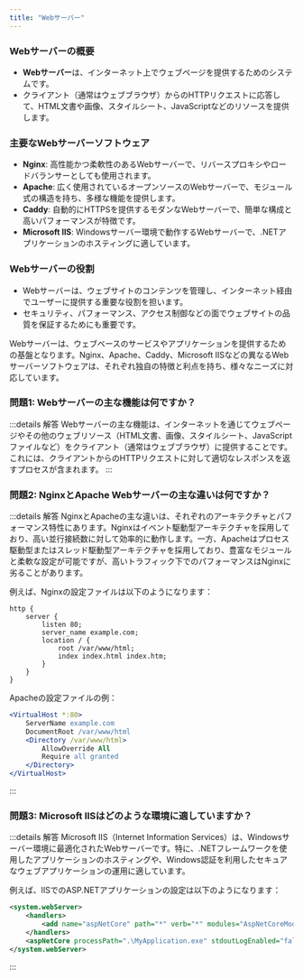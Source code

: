 ```yaml
---
title: "Webサーバー"
---
```

### Webサーバーの概要

- **Webサーバー**は、インターネット上でウェブページを提供するためのシステムです。
- クライアント（通常はウェブブラウザ）からのHTTPリクエストに応答して、HTML文書や画像、スタイルシート、JavaScriptなどのリソースを提供します。

### 主要なWebサーバーソフトウェア

- **Nginx**: 高性能かつ柔軟性のあるWebサーバーで、リバースプロキシやロードバランサーとしても使用されます。
- **Apache**: 広く使用されているオープンソースのWebサーバーで、モジュール式の構造を持ち、多様な機能を提供します。
- **Caddy**: 自動的にHTTPSを提供するモダンなWebサーバーで、簡単な構成と高いパフォーマンスが特徴です。
- **Microsoft IIS**: Windowsサーバー環境で動作するWebサーバーで、.NETアプリケーションのホスティングに適しています。

### Webサーバーの役割

- Webサーバーは、ウェブサイトのコンテンツを管理し、インターネット経由でユーザーに提供する重要な役割を担います。
- セキュリティ、パフォーマンス、アクセス制御などの面でウェブサイトの品質を保証するためにも重要です。

Webサーバーは、ウェブベースのサービスやアプリケーションを提供するための基盤となります。Nginx、Apache、Caddy、Microsoft IISなどの異なるWebサーバーソフトウェアは、それぞれ独自の特徴と利点を持ち、様々なニーズに対応しています。

### 問題1: Webサーバーの主な機能は何ですか？

:::details 解答
Webサーバーの主な機能は、インターネットを通じてウェブページやその他のウェブリソース（HTML文書、画像、スタイルシート、JavaScriptファイルなど）をクライアント（通常はウェブブラウザ）に提供することです。これには、クライアントからのHTTPリクエストに対して適切なレスポンスを返すプロセスが含まれます。
:::

### 問題2: NginxとApache Webサーバーの主な違いは何ですか？

:::details 解答
NginxとApacheの主な違いは、それぞれのアーキテクチャとパフォーマンス特性にあります。Nginxはイベント駆動型アーキテクチャを採用しており、高い並行接続数に対して効率的に動作します。一方、Apacheはプロセス駆動型またはスレッド駆動型アーキテクチャを採用しており、豊富なモジュールと柔軟な設定が可能ですが、高いトラフィック下でのパフォーマンスはNginxに劣ることがあります。

例えば、Nginxの設定ファイルは以下のようになります：

```nginx
http {
    server {
        listen 80;
        server_name example.com;
        location / {
            root /var/www/html;
            index index.html index.htm;
        }
    }
}
```

Apacheの設定ファイルの例：

```apache
<VirtualHost *:80>
    ServerName example.com
    DocumentRoot /var/www/html
    <Directory /var/www/html>
        AllowOverride All
        Require all granted
    </Directory>
</VirtualHost>
```

:::

### 問題3: Microsoft IISはどのような環境に適していますか？

:::details 解答
Microsoft IIS（Internet Information Services）は、Windowsサーバー環境に最適化されたWebサーバーです。特に、.NETフレームワークを使用したアプリケーションのホスティングや、Windows認証を利用したセキュアなウェブアプリケーションの運用に適しています。

例えば、IISでのASP.NETアプリケーションの設定は以下のようになります：

```xml
<system.webServer>
    <handlers>
        <add name="aspNetCore" path="*" verb="*" modules="AspNetCoreModuleV2" resourceType="Unspecified" />
    </handlers>
    <aspNetCore processPath=".\MyApplication.exe" stdoutLogEnabled="false" stdoutLogFile=".\logs\stdout" hostingModel="inprocess" />
</system.webServer>
```

:::
